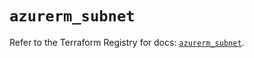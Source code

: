 # `azurerm_subnet`

Refer to the Terraform Registry for docs: [`azurerm_subnet`](https://registry.terraform.io/providers/hashicorp/azurerm/4.28.0/docs/resources/subnet).

